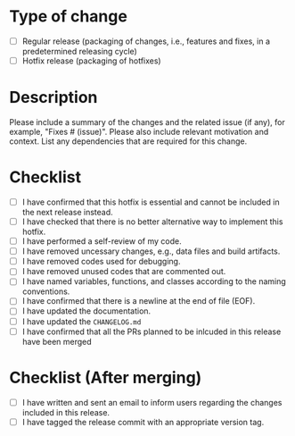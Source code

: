 # Type of change

- [ ] Regular release (packaging of changes, i.e., features and fixes, in a predetermined releasing cycle)
- [ ] Hotfix release (packaging of hotfixes)

# Description

Please include a summary of the changes and the related issue (if any), for example, "Fixes # (issue)".
Please also include relevant motivation and context.
List any dependencies that are required for this change.

# Checklist

- [ ] I have confirmed that this hotfix is essential and cannot be included in the next release instead.
- [ ] I have checked that there is no better alternative way to implement this hotfix. 
- [ ] I have performed a self-review of my code.
- [ ] I have removed uncessary changes, e.g., data files and build artifacts.
- [ ] I have removed codes used for debugging.
- [ ] I have removed unused codes that are commented out.
- [ ] I have named variables, functions, and classes according to the naming conventions.
- [ ] I have confirmed that there is a newline at the end of file (EOF).
- [ ] I have updated the documentation.
- [ ] I have updated the `CHANGELOG.md`
- [ ] I have confirmed that all the PRs planned to be inlcuded in this release have been merged

# Checklist (After merging)

- [ ] I have written and sent an email to inform users regarding the changes included in this release.
- [ ] I have tagged the release commit with an appropriate version tag.
